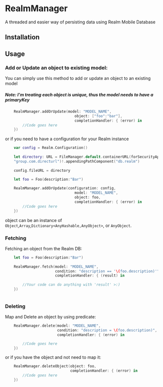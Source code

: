 # RealmManager
A threaded and easier way of persisting data using Realm Mobile Database

## Installation

## Usage

### Add or Update an object to existing model:

You can simply use this method to add or update an object to an existing model

##### Note: I'm treating each object is unique, thus the model needs to have a primaryKey
 
```swift
    RealmManager.addOrUpdate(model: "MODEL_NAME", 
                                object: ["foo":"bar"], 
                                completionHandler: { (error) in
        //Code goes here
    })
```

or if you need to have a configuration for your Realm instance

```swift
    var config = Realm.Configuration()
    
    let directory: URL = FileManager.default.containerURL(forSecurityApplicationGroupIdentifier:  
    "group.com.directurl")!.appendingPathComponent("db.realm")
    
    config.fileURL = directory
    
    let foo = Foo(description:"Bar")

    RealmManager.addOrUpdate(configuration: config, 
                                model: "MODEL_NAME", 
                                object: foo, 
                                completionHandler: { (error) in
        //Code goes here
    })
```

object can be an instance of ```Object```,```Array```,```Dictionary<AnyHashable,AnyObject>```, or ```AnyObject```.

### Fetching

Fetching an object from the Realm DB:

```swift
    let foo = Foo(description:"Bar")
            
    RealmManager.fetch(model: "MODEL_NAME", 
                       condition: "description == '\(foo.description)'", 
                       completionHandler: { (result) in
                       
        //Your code can do anything with 'result' >:)
    })
            
```

### Deleting

Map and Delete an object by using predicate:

```swift
    RealmManager.delete(model: "MODEL_NAME",
                        condition: "description = \(foo.description)",
                        completionHandler: { (error) in

        //Code goes here
    })     
```

or if you have the object and not need to map it:

```swift
    RealmManager.deleteObject(object: foo, 
                              completionHandler: { (error) in
        //Code goes here
    })
```




